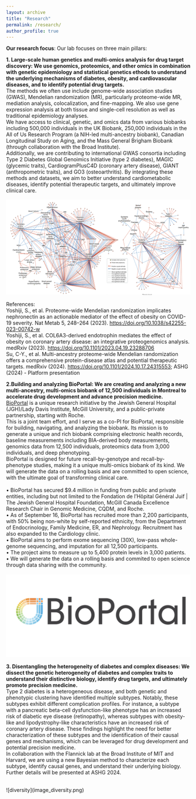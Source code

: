 ```yaml
---
layout: archive
title: "Research"
permalink: /research/
author_profile: true
---
```

**Our research focus**: Our lab focuses on three main pillars:

**1. Large-scale human genetics and multi-omics analysis for drug target discovery: We use genomics, proteomics, and other omics in combination with genetic epidemiology and statistical genetics ethods to understand the underlying mechanisms of diabetes, obesity, and cardiovascular diseases, and to identify potential drug targets.** <br />
The methods we often use include genome-wide association studies (GWAS), Mendelian randomization (MR), particularly proteome-wide MR, mediation analysis, colocalization, and fine-mapping. We also use gene expression analysis at both tissue and single-cell resolution as well as traditional epidemiology analyses.<br />
We have access to clinical, genetic, and omics data from various biobanks including 500,000 individuals in the UK Biobank, 250,000 individuals in the All of Us Research Program (a NIH-led multi-ancestry biobank), Canadian Longitudinal Study on Aging, and the Mass General Brigham Biobank (through collaboration with the Broad Institute).<br />
Additionally, we are contributing to international GWAS consortia including Type 2 Diabetes Global Genoimics Initiative (type 2 diabetes), MAGIC (glycemic traits), CardiogramPlusC4D (coronary artery disease), GIANT (anthropometric traits), and GO3 (osteoarthritis).
By integrating these methods and datasets, we aim to better understand cardiometabolic diseases, identify potential therapeutic targets, and ultimately improve clinical care.	
<br />
![omics](image_omics.png)

References: <br />
Yoshiji, S., et al. Proteome-wide Mendelian randomization implicates nephronectin as an actionable mediator of the effect of obesity on COVID-19 severity. Nat Metab 5, 248–264 (2023). https://doi.org/10.1038/s42255-023-00742-w <br />
Yoshiji, S., et al. COL6A3-derived endotrophin mediates the effect of obesity on coronary artery disease: an integrative proteogenomics analysis. medRxiv (2023). https://doi.org/10.1101/2023.04.19.23288706 <br />
Su, C-Y., et al. Multi-ancestry proteome-wide Mendelian randomization offers a comprehensive protein-disease atlas and potential therapeutic targets. medRxiv (2024). https://doi.org/10.1101/2024.10.17.24315553; ASHG (2024) - Platform presentation <br />


**2.Building and analyzing BioPortal: We are creating and analyzing a new multi-ancestry, multi-omics biobank of 12,500 individuals in Montreal to accelerate drug development and advance precision medicine.** <br />
[BioPortal](https://www.mcgill.ca/bioportal/) is a unique research initiative by the Jewish General Hospital (JGH)/Lady Davis Institute, McGill University, and a public-private partnership, starting with Roche. <br />
This is a joint team effort, and I serve as a co-PI for BioPortal, responsible for building, navigating, and analyzing the biobank. Its mission is to generate a unique and rich biobank comprising electronic health records, baseline measurements including BIA-derived body measurements, genomics data from 12,500 individuals, proteomics data from 3,000 individuals, and deep phenotyping. <br />
BioPortal is designed for future recall-by-genotype and recall-by-phenotype studies, making it a unique multi-omics biobank of its kind.
We will generate the data on a rolling basis and are committed to open science, with the ultimate goal of transforming clinical care.
<br />
<br />
• BioPortal has secured $9.4 million in funding from public and private entities, including but not limited to the Fondation de l’Hôpital Général Juif | The Jewish General Hospital Foundation, McGill Canada Excellence Research Chair in Genomic Medicine, CQDM, and Roche.<br />
• As of September 16, BioPortal has recruited more than 2,200 participants, with 50% being non-white by self-reported ethnicity, from the Department of Endocrinology, Family Medicine, ER, and Nephrology. Recruitment has also expanded to the Cardiology clinic.<br />
• BioPortal aims to perform exome sequencing (30X), low-pass whole-genome sequencing, and imputation for all 12,500 participants.<br />
• The project aims to measure up to 5,400 protein levels in 3,000 patients.<br />
• We will generate the data on a rolling basis and commited to open science through data sharing with the community. <br />
 <br />
![bioportal](image_bioportal.png)

**3. Disentangling the heterogeneity of diabetes and complex diseases: We dissect the genetic heterogeneity of diabetes and complex traits to understand their distinctive biology, identify drug targets, and ultimately promote precision medicine.** <br />
Type 2 diabetes is a heterogeneous disease, and both genetic and phenotypic clustering have identified multiple subtypes. Notably, these subtypes exhibit different complication profiles. For instance, a subtype with a pancreatic beta-cell dysfunction-like phenotype has an increased risk of diabetic eye disease (retinopathy), whereas subtypes with obesity-like and lipodystrophy-like characteristics have an increased risk of coronary artery disease.
These findings highlight the need for better characterization of these subtypes and the identification of their causal genes and mechanisms, which can be leveraged for drug development and potential precision medicine.<br />
In collaboration with the Flannick lab at the Broad Institute of MIT and Harvard, we are using a new Bayesian method to characterize each subtype, identify causal genes, and understand their underlying biology.
Further details will be presented at ASHG 2024.

<br />
![diversity](image_diversity.png)
